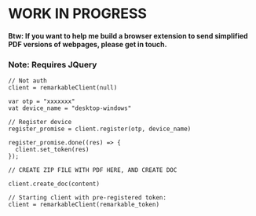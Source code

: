 # WORK IN PROGRESS

#### Btw: If you want to help me build  a browser extension to send simplified PDF versions of webpages, please get in touch.

### Note: Requires JQuery
```
// Not auth
client = remarkableClient(null)

var otp = "xxxxxxx"
vat device_name = "desktop-windows"

// Register device
register_promise = client.register(otp, device_name)

register_promise.done((res) => {
  client.set_token(res)
});

// CREATE ZIP FILE WITH PDF HERE, AND CREATE DOC

client.create_doc(content)

// Starting client with pre-registered token:
client = remarkableClient(remarkable_token) 
```
